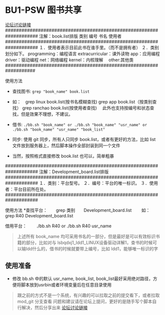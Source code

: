 # BU1-PSW 图书共享
[论坛讨论链接](http://www.pld1.local/xiunobbs/?thread-58.htm)
####################################################################
注解：book.list排版
类别    编号         书名                      使用者
####################################################################
１．使用者表示目前此书在谁手里。（而不是拥有者）
２．类别划分如下。
programming：编程语言  extracurricular：课外读物   app：应用编程 
driver：驱动编程 net：网络编程    kernel：内核理解　 other:其他类　
###################################################################

使用方法
* 查找图书:		```grep "book_name" book.list```
* 如：　grep linux   book.list(按书名模糊查找)
        grep app     book.list（按类别查找）
        grep ranchao book.list(按使用者查找)
　此外也支持按编号和状态查找，但是效果不理想，不建议。


* 借书:			```./bb.sh "book_name" or ./bb.sh "book_name" "usr_name" or ./bb.sh "book_name" "usr_name" "book_list"```


* 同步:			使用 git 同步，所有人只同步 book.list，或者有更好的方法，比如 list 文件放到服务器上，然后脚本操作全部封装到同一个文件
* 当然，按照格式直接修改 book.list 也可以，简单粗暴

####################################################################
注解：Development_board.list排版
####################################################################
１．类别：平台型号。
２．编号：平台的唯一标识。
３．使用者：平台目前所在处。
####################################################################

使用方法
*查找平台：　　grep   类别　　Development_board.list
　　如：　　　 grep   R40     Development_board.list

借用平台：　　 ./bb.sh  R40   or  ./bb.sh  R40  usr_name


> 上述所有 book_name 均可采用书名的一部分，但是最好是可以有效标识书籍的部分，比如对与 lsbqdxj1_ldd1_LINUX设备驱动详解1，查书的时候可以输ldd什么的，借书的时候就要带上编号，比如 ldd1，能够唯一标识的字
## 使用准备
* 修改 bb.sh 中的默认 usr_name, book_list, book_list最好采用绝对路径，方便将脚本放到usrbin或者环境变量后在任意目录使用

> 跟之前的方式不是一个系统，有兴趣的可以拉取之前的提交看下，或者拉取 mod_git 分支查看
问题和建议请在论坛上提问，更好的是随手写个脚本自行解决，然后分享出来
[论坛讨论链接](http://www.pld1.local/xiunobbs/?thread-58.htm)
